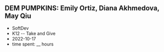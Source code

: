 ## DEM PUMPKINS: Emily Ortiz, Diana Akhmedova, May Qiu
* SoftDev
* K12 -- Take and Give
* 2022-10-17
* time spent: __ hours
